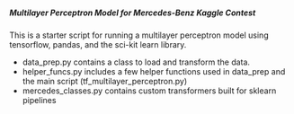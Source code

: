 ##### Multilayer Perceptron Model for Mercedes-Benz Kaggle Contest

This is a starter script for running a multilayer perceptron model using tensorflow, pandas, and the sci-kit learn
library.

* data_prep.py contains a class to load and transform the data. 
* helper_funcs.py includes a few helper functions used in data_prep and the main script (tf_multilayer_perceptron.py)
* mercedes_classes.py contains custom transformers built for sklearn pipelines



